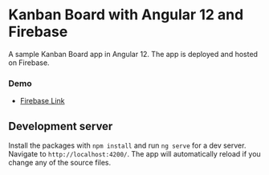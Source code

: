 # Kanban Board with Angular 12 and Firebase

A sample Kanban Board app in Angular 12.
The app is deployed and hosted on Firebase.

### Demo
- [Firebase Link]( https://kanban-ng12.firebaseapp.com/)

## Development server

Install the packages with `npm install` and run `ng serve` for a dev server. Navigate to `http://localhost:4200/`. The app will automatically reload if you change any of the source files.

